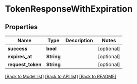 # TokenResponseWithExpiration

## Properties

Name | Type | Description | Notes
------------ | ------------- | ------------- | -------------
**success** | **bool** |  | [optional] 
**expires_at** | **String** |  | [optional] 
**request_token** | **String** |  | [optional] 

[[Back to Model list]](../README.md#documentation-for-models) [[Back to API list]](../README.md#documentation-for-api-endpoints) [[Back to README]](../README.md)

